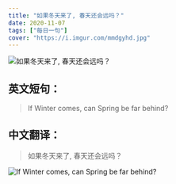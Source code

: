 ```yaml
---
title: "如果冬天来了, 春天还会远吗？"
date: 2020-11-07
tags: ["每日一句"]
cover: "https://i.imgur.com/mmdgyhd.jpg"
---
```


![如果冬天来了, 春天还会远吗？](https://i.imgur.com/Mb6c5jL.jpg)

## 英文短句：
> If Winter comes, can Spring be far behind?

<!--more-->

## 中文翻译：
> 如果冬天来了, 春天还会远吗？

![If Winter comes, can Spring be far behind?](https://i.imgur.com/94RxI2B.jpg)

